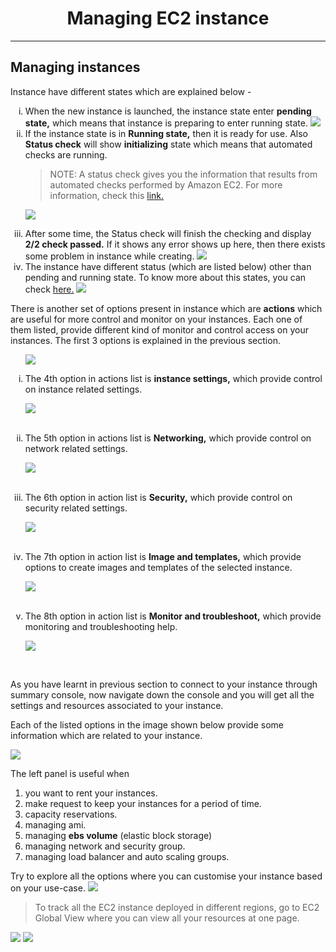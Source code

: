 <h1 align="middle"> Managing EC2 instance </h1>

---

## Managing instances

Instance have different states which are explained below -
    <ol>
    <li type="i">When the new instance is launched, the instance state enter <b>pending state,</b> which means that instance is preparing to enter running state.
![](./Screenshot/instance_pending_state.png)
    </li>
    <li type="i">If the instance state is in <b>Running state,</b> then it is ready for use. Also <b>Status check</b> will show <b>initializing</b> state which means that automated checks are running.

> NOTE: A status check gives you the information that results from automated checks performed by Amazon EC2. For more information, check this [link.](https://docs.aws.amazon.com/AWSEC2/latest/UserGuide/monitoring-instances-status-check.html)

![](./Screenshot/instance_running_state.png)
    </li>
    <li type="i"> After some time, the Status check will finish the checking and display <b>2/2 check passed.</b> If it shows any error shows up here, then there exists some problem in instance while creating.
![](./Screenshot/instance_running_status.check.png)
    </li>
    <li type="i"> The instance have different status (which are listed below) other than pending and running state. To know more about this states, you can check [here.](https://docs.aws.amazon.com/AWSEC2/latest/UserGuide/ec2-instance-lifecycle.html)
![](./Screenshot/instance_all_states_list.png)    
    </li>
    </ol>

There is another set of options present in instance which are **actions** which are useful for more control and monitor on your instances. Each one of them listed, provide different kind of monitor and control access on your instances. The first 3 options is explained in the previous section.

<ol>

![](./Screenshot/instance_actions_list.png)
<li type="i"> The 4th option in actions list is <b>instance settings,</b>
 which provide control on instance related settings.

![](./Screenshot/instance_actions_instance-settings.png)
</li><br>
<li type="i"> The 5th option in actions list is <b>Networking,</b> which provide control on network related settings.

![](./Screenshot/instance_actions_networking.png)
</li><br>

<li type="i"> The 6th option in action list is <b>Security,</b> which provide control on security related settings.

![](./Screenshot/instance_actions_security.png)
</li><br>

<li type="i"> The 7th option in action list is <b>Image and templates,</b> which provide options to create images and templates of the selected instance.

![](./Screenshot/instance_actions_images-and-templates.png)
</li><br>

<li type="i"> The 8th option in action list is <b>Monitor and troubleshoot,</b> which provide monitoring and troubleshooting help.

![](./Screenshot/instance_actions_monitor-and-troubleshoot.png)
</li><br>
</ol>

As you have learnt in previous section to connect to your instance through summary console, now navigate down the console and you will get all the settings and resources associated to your instance. 
<br>

Each of the listed options in the image shown below provide some information which are related to your instance.  

![](./Screenshot/instance_settings_options.png)

The left panel is useful when 
1.  you want to rent your instances.
2.  make request to keep your instances for a period of time.
3.  capacity reservations.
4.  managing ami.
5.  managing **ebs volume** (elastic block storage) 
6.  managing network and security group.
7.  managing load balancer and auto scaling groups.

Try to explore all the options where you can customise your instance based on your use-case.
![](./Screenshot/left_panel_options.png)

> To track all the EC2 instance deployed in different regions, go to EC2 Global View where you can view all your resources at one page.

![](./Screenshot/click_on_global_view.png)
![](./Screenshot/ec2_global_view.png)
